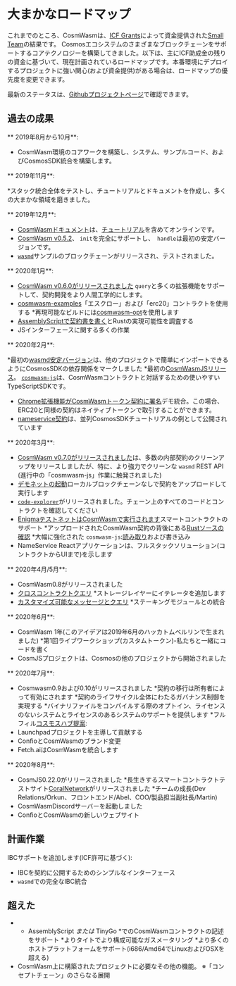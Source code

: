 # 大まかなロードマップ

これまでのところ、CosmWasmは、[ICF Grants](https://interchain.io)によって資金提供された[Small Team](http://confio.tech)の結果です。 Cosmosエコシステムのさまざまなブロックチェーンをサポートするコアテクノロジーを構築してきました。以下は、主にICF助成金の残りの資金に基づいて、現在計画されているロードマップです。本番環境にデプロイするプロジェクトに強い関心(および資金提供)がある場合は、ロードマップの優先度を変更できます。

最新のステータスは、[Githubプロジェクトページ](https://github.com/orgs/CosmWasm/projects/1)で確認できます。

## 過去の成果

** 2019年8月から10月**:

* CosmWasm環境のコアワークを構築し、システム、サンプルコード、およびCosmosSDK統合を構築します。

** 2019年11月**:

*スタック統合全体をテストし、チュートリアルとドキュメントを作成し、多くの大まかな領域を磨きました。

** 2019年12月**:

* [CosmWasmドキュメント](https://www.cosmwasm.com)は、[チュートリアル](../getting-started/intro)を含めてオンラインです。
* [CosmWasm v0.5.2](https://github.com/CosmWasm/cosmwasm/tree/v0.5.2)、 `init`を完全にサポートし、` handle`は最初の安定バージョンです。
* [`wasmd`](https://github.com/CosmWasm/wasmd)サンプルのブロックチェーンがリリースされ、テストされました。

** 2020年1月**:

* [CosmWasm v0.6.0がリリースされました](https://medium.com/confio/annoucing-wasmd-release-d865abf381b) `query`と多くの拡張機能をサポートして、契約開発をより人間工学的にします。
* [cosmwasm-examples](https://github.com/CosmWasm/cosmwasm-examples)「エスクロー」および「erc20」コントラクトを使用する
*再現可能なビルドには[cosmwasm-opt](https://github.com/CosmWasm/cosmwasm-opt)を使用します
* [AssemblyScriptで契約書を書く](https://github.com/CosmWasm/cosmwasm/pull/118)とRustの実現可能性を調査する
* JSインターフェースに関する多くの作業

** 2020年2月**:

*最初の[wasmd安定バージョン](https://medium.com/confio/annoucing-wasmd-release-d865abf381b)は、他のプロジェクトで簡単にインポートできるようにCosmosSDKの依存関係をマークしました
*最初の[CosmWasmJSリリース](https://medium.com/confio/introduction-to-cosmwasm-js-548f58d9f6af)。 [`cosmwasm-js`](https://github.com/CosmWasm/cosmwasm-js)は、CosmWasmコントラクトと対話するための使いやすいTypeScriptSDKです。
* [Chrome拡張機能がCosmWasmトークン契約に署名](https://medium.com/confio/adding-cosmwasm-to-the-neuma-multichain-wallet-ec657d893268)デモ統合。この場合、ERC20と同様の契約はネイティブトークンで取引することができます。
* [nameservice契約](https://github.com/CosmWasm/cosmwasm-examples/tree/master/nameservice)は、並列CosmosSDKチュートリアルの例として公開されています

** 2020年3月**:

* [CosmWasm v0.7.0がリリースされました](https://medium.com/confio/cosmwasm-0-7-released-6db5a037f943)は、多数の内部契約のクリーンアップをリリースしましたが、特に、より強力でクリーンな `wasmd` REST API (進行中の「cosmwasm-js」作業に触発されました)
* [デモネットの起動](https://medium.com/confio/cosmwasm-demo-net-launched-4c604674f3e0)ローカルブロックチェーンなしで契約をアップロードして実行します
* [`code-explorer`](https://github.com/CosmWasm/code-explorer)がリリースされました。チェーン上のすべてのコードとコントラクトを確認してください
* [EnigmaテストネットはCosmWasmで実行されます](https://forum.enigma.co/t/testnet-is-live-with-smart-contracts/1386)スマートコントラクトのサポート
*アップロードされたCosmWasm契約の背後にある[Rustソースの確認](https://medium.com/confio/dont-trust-cosmwasm-verify-db1caac2d335)
*大幅に強化された `cosmwasm-js`:[読み取り](https://medium.com/confio/cosmwasmclient-part-1-reading-e0313472a158)および書き込み
* NameService Reactアプリケーションは、フルスタックソリューション(コントラクトからUIまで)を示します

** 2020年4月/5月**:

* CosmWasm0.8がリリースされました
* [クロスコントラクトクエリ](../architecture/composition.md)
*ストレージレイヤーにイテレータを追加します
* [カスタマイズ可能なメッセージとクエリ](https://github.com/CosmWasm/wasmd/blob/v0.8.0/INTEGRATION.md#adding-custom-hooks)
*ステーキングモジュールとの統合

** 2020年6月**:

* CosmWasm 1年(このアイデアは2019年6月のハッカトムベルリンで生まれました)
*第1回ライブワークショップ(カスタムトークン)-私たちと一緒にコードを書く
* CosmJSプロジェクトは、Cosmosの他のプロジェクトから開始されました

** 2020年7月**:

* Cosmwasm0.9および0.10がリリースされました
  *契約の移行は所有者によって有効にされます
  *契約のライフサイクル全体にわたるガバナンス制御を実現する
  *バイナリファイルをコンパイルする際のオプトイン、ライセンスのないシステムとライセンスのあるシステムのサポートを提供します
*フルフィル[コスモスハブ提案](https://hubble.figment.network/cosmos/chains/cosmoshub-3/governance/proposals/25):
* Launchpadプロジェクトを主導して貢献する
* ConfioとCosmWasmのブランド変更
* Fetch.aiはCosmWasmを統合します

** 2020年8月**:

* CosmJS0.22.0がリリースされました
*長生きするスマートコントラクトテストサイト[CoralNetwork](https://github.com/CosmWasm/testnets/tree/master/coral)がリリースされました
*チームの成長(Dev Relations/Orkun、フロントエンド/Abel、COO/製品担当副社長/Martin)
* CosmWasmDiscordサーバーを起動しました
* ConfioとCosmWasmの新しいウェブサイト

## 計画作業

IBCサポートを追加します(ICF許可に基づく):

* IBCを契約に公開するためのシンプルなインターフェース
* `wasmd`での完全なIBC統合

## 超えた

* * AssemblyScript *または* TinyGo *でのCosmWasmコントラクトの記述をサポート
*よりタイトでより構成可能なガスメータリング
*より多くのホストプラットフォームをサポート(i686/Amd64でLinuxおよびOSXを超える)
* CosmWasm上に構築されたプロジェクトに必要なその他の機能。
※「コンセプトチェーン」のさらなる展開
